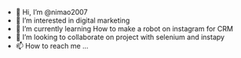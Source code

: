- 👋 Hi, I’m @nimao2007
- 👀 I’m interested in digital marketing
- 🌱 I’m currently learning How to make a robot on instagram for CRM  
- 💞️ I’m looking to collaborate on project with selenium and instapy
- 📫 How to reach me ...

<!---
nimao2007/nimao2007 is a ✨ special ✨ repository because its `README.md` (this file) appears on your GitHub profile.
You can click the Preview link to take a look at your changes.
--->
